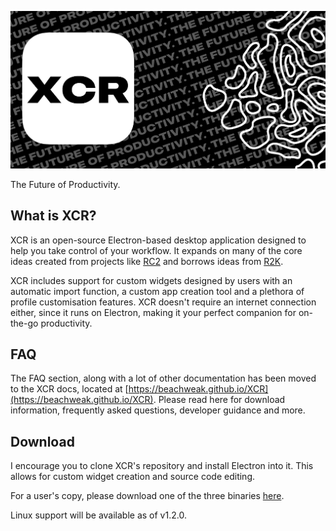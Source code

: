 <p align="center">
  <a href="https://beachweak.github.io">
    <img src="https://github.com/beachweak/XCR/blob/main/xcr%20promo.png?raw=true" style="max-width: 100%; height: auto;">
  </a>
</p>

The Future of Productivity.

## What is XCR?

XCR is an open-source Electron-based desktop application designed to help you take control of your workflow. It expands on many of the core ideas created from projects like [RC2](https://github.com/beachweak/RC2) and borrows ideas from [R2K](https://github.com/beachweak/R2K).

XCR includes support for custom widgets designed by users with an automatic import function, a custom app creation tool and a plethora of profile customisation features. XCR doesn't require an internet connection either, since it runs on Electron, making it your perfect companion for on-the-go productivity.

## FAQ

The FAQ section, along with a lot of other documentation has been moved to the XCR docs, located at [https://beachweak.github.io/XCR](https://beachweak.github.io/XCR). Please read here for download information, frequently asked questions, developer guidance and more.

## Download

I encourage you to clone XCR's repository and install Electron into it. This allows for custom widget creation and source code editing.

For a user's copy, please download one of the three binaries [here](https://github.com/beachweak/XCR/releases).

Linux support will be available as of v1.2.0.

